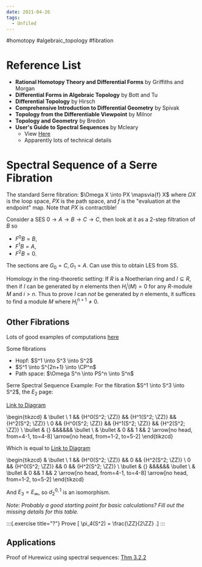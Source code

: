```yaml
---
date: 2021-04-26
tags: 
  - Unfiled
---
```


#homotopy #algebraic_topology #fibration 

# Reference List

- **Rational Homotopy Theory and Differential Forms** by Griffiths and Morgan
- **Differential Forms in Algebraic Topology** by Bott and Tu
- **Differential Topology** by Hirsch
- **Comprehensive Introduction to Differential Geometry** by Spivak
- **Topology from the Differentiable Viewpoint** by Milnor
- **Topology and Geometry** by Bredon
- **User's Guide to Spectral Sequences** by Mcleary
  - View [Here](http://www.math.hcmuns.edu.vn/~nvdong/DoiDongDieuNhom/McCleary%20J.%20User%20s%20guide%20to%20spectral%20sequences%20(2ed.,%20CUP,%202001)(575s).pdf)
  - Apparently lots of technical details


# Spectral Sequence of a Serre Fibration 

The standard Serre fibration: $\Omega X \into PX \mapsvia{f} X$ where $\Omega X$ is the loop space, $PX$ is the path space, and $f$ is the "evaluation at the endpoint" map. Note that $PX$ is contractible!

Consider a SES $0 \to A \to B \to C \to C$, then look at it as a 2-step filtration of $B$ so 

- $F^0B = B$, 
- $F^1B = A$,
- $F^2B = 0$. 

The sections are $G_0 = C, G_1 = A$. Can use this to obtain LES from SS.

Homology in the ring-theoretic setting: If $R$ is a Noetherian ring and $I \subseteq R$, then if $I$ can be generated by $n$ elements then $H_I^i(M) = 0$ for any $R$-module $M$ and $i > n$. Thus to prove $I$ can *not* be generated by $n$ elements, it suffices to find a module $M$ where $H_I^{n+1} \neq 0$.


## Other Fibrations

Lots of good examples of computations [here](https://en.wikipedia.org/wiki/Serre_spectral_sequence)

Some fibrations

- Hopf: $S^1 \into S^3 \into S^2$
- $S^1 \into S^{2n+1} \into \CP^n$
- Path space: $\Omega S^n \into PS^n \into S^n$



Serre Spectral Sequence Example:
For the fibration $S^1 \into S^3 \into S^2$, the $E_2$ page:

[Link to Diagram](https://q.uiver.app/?q=WzAsMTYsWzIsMSwiSF4wKFNeMjsgXFxaWikiXSxbMiwyLCJIXjAoU14yOyBcXFpaKSJdLFs0LDEsIkheMShTXjI7IFxcWlopIl0sWzQsMiwiSF4xKFNeMjsgXFxaWikiXSxbNiwxLCJIXjIoU14yOyBcXFpaKSJdLFs2LDIsIkheMihTXjI7IFxcWlopIl0sWzEsM10sWzAsMywiXFxidWxsZXQiXSxbNywzLCJcXGJ1bGxldCJdLFsxLDAsIlxcYnVsbGV0Il0sWzEsNCwiXFxidWxsZXQiXSxbMCwyLCIwIl0sWzIsNCwiMCJdLFswLDEsIjEiXSxbNCw0LCIxIl0sWzYsNCwiMiJdLFs3LDgsIiIsMCx7InN0eWxlIjp7ImhlYWQiOnsibmFtZSI6Im5vbmUifX19XSxbOSwxMCwiIiwwLHsic3R5bGUiOnsiaGVhZCI6eyJuYW1lIjoibm9uZSJ9fX1dXQ==)

\begin{tikzcd}
	& \bullet \\
	1 && {H^0(S^2; \ZZ)} && {H^1(S^2; \ZZ)} && {H^2(S^2; \ZZ)} \\
	0 && {H^0(S^2; \ZZ)} && {H^1(S^2; \ZZ)} && {H^2(S^2; \ZZ)} \\
	\bullet & {} &&&&&& \bullet \\
	& \bullet & 0 && 1 && 2
	\arrow[no head, from=4-1, to=4-8]
	\arrow[no head, from=1-2, to=5-2]
\end{tikzcd}

Which is equal to
[Link to Diagram](https://q.uiver.app/?q=WzAsMTYsWzIsMSwiSF4wKFNeMjsgXFxaWikiXSxbMiwyLCJIXjAoU14yOyBcXFpaKSJdLFs0LDEsIjAiXSxbNCwyLCIwIl0sWzYsMSwiSF4yKFNeMjsgXFxaWikiXSxbNiwyLCJIXjIoU14yOyBcXFpaKSJdLFsxLDNdLFswLDMsIlxcYnVsbGV0Il0sWzcsMywiXFxidWxsZXQiXSxbMSwwLCJcXGJ1bGxldCJdLFsxLDQsIlxcYnVsbGV0Il0sWzAsMiwiMCJdLFsyLDQsIjAiXSxbMCwxLCIxIl0sWzQsNCwiMSJdLFs2LDQsIjIiXSxbNyw4LCIiLDAseyJzdHlsZSI6eyJoZWFkIjp7Im5hbWUiOiJub25lIn19fV0sWzksMTAsIiIsMCx7InN0eWxlIjp7ImhlYWQiOnsibmFtZSI6Im5vbmUifX19XV0=)

\begin{tikzcd}
	& \bullet \\
	1 && {H^0(S^2; \ZZ)} && 0 && {H^2(S^2; \ZZ)} \\
	0 && {H^0(S^2; \ZZ)} && 0 && {H^2(S^2; \ZZ)} \\
	\bullet & {} &&&&&& \bullet \\
	& \bullet & 0 && 1 && 2
	\arrow[no head, from=4-1, to=4-8]
	\arrow[no head, from=1-2, to=5-2]
\end{tikzcd}


And $E_3 = E_\infty$, so $d_2^{0,1}$ is an isomorphism.

*Note: Probably a good starting point for basic calculations? Fill out the missing details for this table.*



:::{.exercise title="?"}
Prove
\[
\pi_4(S^2) = \frac{\ZZ}{2\ZZ}
.\]
:::

## Applications

Proof of Hurewicz using spectral sequences: [Thm 3.2.2](http://homepages.math.uic.edu/~mholmb2/serre.pdf)
